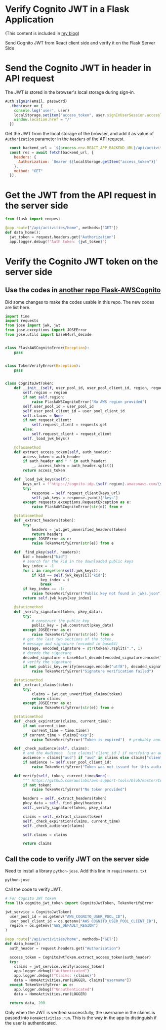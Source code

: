 
# Verify Cognito JWT in a Flask Application

(This content is included in [my blog](https://binli.hashnode.dev/verify-cognito-jwt-in-a-flask-application))

Send Cognito JWT from React client side and verify it on the Flask Server Side 

# Send the Cognito JWT in header in API request

The JWT is stored in the browser's local storage during sign-in.

```js
Auth.signIn(email, password)
  .then(user => {
    console.log('user', user)
    localStorage.setItem("access_token", user.signInUserSession.accessToken.jwtToken)
    window.location.href = "/"
  })
```

Get the JWT from the local storage of the browser, and add it as value of `Authorization` parameter in the `headers` of the API request.

```js
  const backend_url = `${process.env.REACT_APP_BACKEND_URL}/api/activities/home`
  const res = await fetch(backend_url, {
    headers: {
      Authorization: `Bearer ${localStorage.getItem("access_token")}`
    },
    method: "GET"
  });
```


# Get the JWT from the API request in the server side

```py
from flask import request

@app.route("/api/activities/home", methods=['GET'])
def data_home():
  jwt_token = request.headers.get("Authorization")
  app.logger.debug(f"Auth token: {jwt_token}")
```

# Verify the Cognito JWT token on the server side

## Use the codes in [another repo Flask-AWSCognito](https://github.com/cgauge/Flask-AWSCognito)

Did some changes to make the codes usable in this repo. The new codes are list here.
```py
import time
import requests
from jose import jwk, jwt
from jose.exceptions import JOSEError
from jose.utils import base64url_decode


class FlaskAWSCognitoError(Exception):
    pass


class TokenVerifyError(Exception):
    pass


class CognitoJwtToken:
    def __init__(self, user_pool_id, user_pool_client_id, region, request_client=None):
        self.region = region
        if not self.region:
            raise FlaskAWSCognitoError("No AWS region provided")
        self.user_pool_id = user_pool_id
        self.user_pool_client_id = user_pool_client_id
        self.claims = None
        if not request_client:
            self.request_client = requests.get
        else:
            self.request_client = request_client
        self._load_jwk_keys()

    @classmethod
    def extract_access_token(self, auth_header):
        access_token = auth_header
        if auth_header and " " in auth_header:
            _, access_token = auth_header.split()
        return access_token

    def _load_jwk_keys(self):
        keys_url = f"https://cognito-idp.{self.region}.amazonaws.com/{self.user_pool_id}/.well-known/jwks.json"
        try:
            response = self.request_client(keys_url)
            self.jwk_keys = response.json()["keys"]
        except requests.exceptions.RequestException as e:
            raise FlaskAWSCognitoError(str(e)) from e

    @staticmethod
    def _extract_headers(token):
        try:
            headers = jwt.get_unverified_headers(token)
            return headers
        except JOSEError as e:
            raise TokenVerifyError(str(e)) from e

    def _find_pkey(self, headers):
        kid = headers["kid"]
        # search for the kid in the downloaded public keys
        key_index = -1
        for i in range(len(self.jwk_keys)):
            if kid == self.jwk_keys[i]["kid"]:
                key_index = i
                break
        if key_index == -1:
            raise TokenVerifyError("Public key not found in jwks.json")
        return self.jwk_keys[key_index]

    @staticmethod
    def _verify_signature(token, pkey_data):
        try:
            # construct the public key
            public_key = jwk.construct(pkey_data)
        except JOSEError as e:
            raise TokenVerifyError(str(e)) from e
        # get the last two sections of the token,
        # message and signature (encoded in base64)
        message, encoded_signature = str(token).rsplit(".", 1)
        # decode the signature
        decoded_signature = base64url_decode(encoded_signature.encode("utf-8"))
        # verify the signature
        if not public_key.verify(message.encode("utf8"), decoded_signature):
            raise TokenVerifyError("Signature verification failed")

    @staticmethod
    def _extract_claims(token):
        try:
            claims = jwt.get_unverified_claims(token)
            return claims
        except JOSEError as e:
            raise TokenVerifyError(str(e)) from e

    @staticmethod
    def _check_expiration(claims, current_time):
        if not current_time:
            current_time = time.time()
        if current_time > claims["exp"]:
            raise TokenVerifyError("Token is expired")  # probably another exception

    def _check_audience(self, claims):
        # and the Audience  (use claims['client_id'] if verifying an access token)
        audience = claims["aud"] if "aud" in claims else claims["client_id"]
        if audience != self.user_pool_client_id:
            raise TokenVerifyError("Token was not issued for this audience")

    def verify(self, token, current_time=None):
        """ https://github.com/awslabs/aws-support-tools/blob/master/Cognito/decode-verify-jwt/decode-verify-jwt.py """
        if not token:
            raise TokenVerifyError("No token provided")

        headers = self._extract_headers(token)
        pkey_data = self._find_pkey(headers)
        self._verify_signature(token, pkey_data)

        claims = self._extract_claims(token)
        self._check_expiration(claims, current_time)
        self._check_audience(claims)

        self.claims = claims

        return claims
```

## Call the code to verify JWT on the server side
Need to install a library `python-jose`. Add this line in `requirements.txt`

```sh
python-jose
```

Call the code to verify JWT.
```py
# For Cognito JWT token
from lib.cognito_jwt_token import CognitoJwtToken, TokenVerifyError

jwt_service = CognitoJwtToken(
  user_pool_id = os.getenv("AWS_COGNITO_USER_POOL_ID"),
  user_pool_client_id = os.getenv("AWS_COGNITO_USER_POOL_CLIENT_ID"),
  region = os.getenv("AWS_DEFAULT_REGION")
)

@app.route("/api/activities/home", methods=['GET'])
def data_home():
  auth_header = request.headers.get("Authorization")

  access_token = CognitoJwtToken.extract_access_token(auth_header)
  try:
    claims = jwt_service.verify(access_token)
    app.logger.debug(f"Authenticated")
    app.logger.debug(f"Claims: {claims}")
    data = HomeActivities.run(LOGGER, claims["username"])
  except TokenVerifyError as e:
    app.logger.debug(f"Unauthenticated")
    data = HomeActivities.run(LOGGER)

  return data, 200
```

Only when the JWT is verified successfully, the username in the claims is passed into `HomeActivities.run`. This is the way in the app to distinguish if the user is authenticated.
